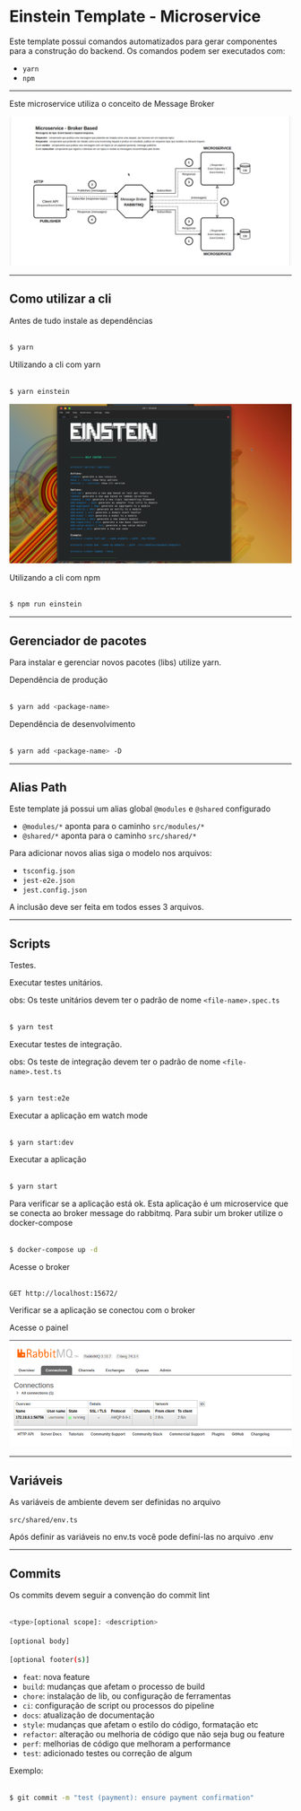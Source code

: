 # Einstein Template - Microservice

Este template possui comandos automatizados para gerar componentes para a construção do backend.
Os comandos podem ser executados com:

- `yarn` 
- `npm`

---

Este microservice utiliza o conceito de Message Broker

![](docs/microservice-doc.png)

---
## Como utilizar a cli

Antes de tudo instale as dependências


```sh

$ yarn

```

Utilizando a cli com yarn


```sh

$ yarn einstein

```
![](docs/doc.png)

Utilizando a cli com npm

```sh

$ npm run einstein

```

---

## Gerenciador de pacotes

Para instalar e gerenciar novos pacotes (libs) utilize yarn.

Dependência de produção

```sh

$ yarn add <package-name>

```

Dependência de desenvolvimento

```sh

$ yarn add <package-name> -D

```

---

## Alias Path

Este template já possui um alias global `@modules` e `@shared` configurado

- `@modules/*` aponta para o caminho `src/modules/*`
- `@shared/*` aponta para o caminho `src/shared/*`

Para adicionar novos alias siga o modelo nos arquivos: 
- `tsconfig.json`  
- `jest-e2e.json` 
- `jest.config.json` 

A inclusão deve ser feita em todos esses 3 arquivos.

---

## Scripts

Testes. 

Executar testes unitários.

obs: Os teste unitários devem ter o padrão de nome `<file-name>.spec.ts`


```sh

$ yarn test


```

Executar testes de integração.

obs: Os teste de integração devem ter o padrão de nome `<file-name>.test.ts`

```sh

$ yarn test:e2e


```

Executar a aplicação em watch mode

```sh

$ yarn start:dev

```

Executar a aplicação

```sh

$ yarn start

```

Para verificar se a aplicação está ok.
Esta aplicação é um microservice que se conecta ao broker message do rabbitmq.
Para subir um broker utilize o docker-compose

```sh

$ docker-compose up -d

```

Acesse o broker

```

GET http://localhost:15672/

```

Verificar se a aplicação se conectou com o broker

Acesse o painel

![](docs/microservice.png)

---

## Variáveis

As variáveis de ambiente devem ser definidas no arquivo

`src/shared/env.ts`

Após definir as variáveis no env.ts você pode definí-las no arquivo .env

---

## Commits

Os commits devem seguir a convenção do commit lint

```sh

<type>[optional scope]: <description>

[optional body]

[optional footer(s)]

```
- `feat`: nova feature
- `build`: mudanças que afetam o processo de build 
- `chore`: instalação de lib, ou configuração de ferramentas
- `ci`: configuração de script ou processos do pipeline
- `docs`: atualização de documentação
- `style`: mudanças que afetam o estilo do código, formatação etc
- `refactor`: alteração ou melhoria de código que não seja bug ou feature
- `perf`: melhorias de código que melhoram a performance
- `test`: adicionado testes ou correção de algum

Exemplo:

```sh

$ git commit -m "test (payment): ensure payment confirmation"

```

